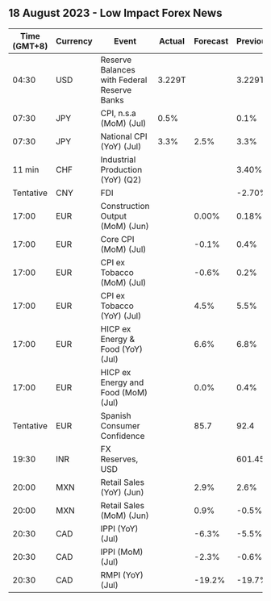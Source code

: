 ## 18 August 2023 - Low Impact Forex News

| Time (GMT+8) | Currency | Event | Actual | Forecast | Previous |
|------|----------|-------|--------|----------|----------|
| 04:30 | USD | Reserve Balances with Federal Reserve Banks | 3.229T |  | 3.229T |
| 07:30 | JPY | CPI, n.s.a (MoM) (Jul) | 0.5% |  | 0.1% |
| 07:30 | JPY | National CPI (YoY) (Jul) | 3.3% | 2.5% | 3.3% |
| 11 min | CHF | Industrial Production (YoY) (Q2) |  |  | 3.40% |
| Tentative | CNY | FDI |  |  | -2.70% |
| 17:00 | EUR | Construction Output (MoM) (Jun) |  | 0.00% | 0.18% |
| 17:00 | EUR | Core CPI (MoM) (Jul) |  | -0.1% | 0.4% |
| 17:00 | EUR | CPI ex Tobacco (MoM) (Jul) |  | -0.6% | 0.2% |
| 17:00 | EUR | CPI ex Tobacco (YoY) (Jul) |  | 4.5% | 5.5% |
| 17:00 | EUR | HICP ex Energy & Food (YoY) (Jul) |  | 6.6% | 6.8% |
| 17:00 | EUR | HICP ex Energy and Food (MoM) (Jul) |  | 0.0% | 0.4% |
| Tentative | EUR | Spanish Consumer Confidence |  | 85.7 | 92.4 |
| 19:30 | INR | FX Reserves, USD |  |  | 601.45B |
| 20:00 | MXN | Retail Sales (YoY) (Jun) |  | 2.9% | 2.6% |
| 20:00 | MXN | Retail Sales (MoM) (Jun) |  | 0.9% | -0.5% |
| 20:30 | CAD | IPPI (YoY) (Jul) |  | -6.3% | -5.5% |
| 20:30 | CAD | IPPI (MoM) (Jul) |  | -2.3% | -0.6% |
| 20:30 | CAD | RMPI (YoY) (Jul) |  | -19.2% | -19.7% |
